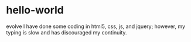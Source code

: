 # hello-world
evolve
I have done some coding in html5, css, js, and jquery; however, my typing is 
slow and has discouraged my continuity.
